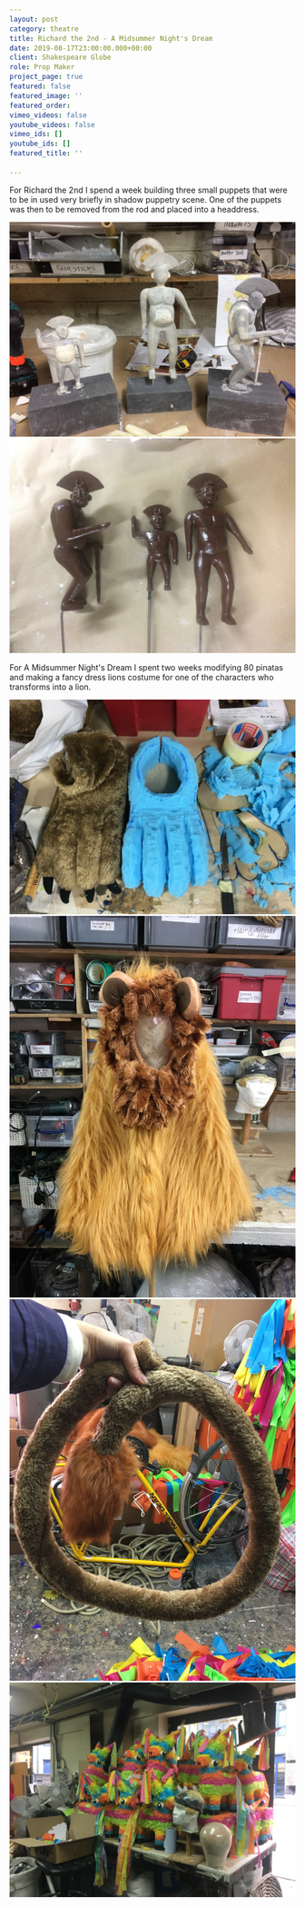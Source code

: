 ```yaml
---
layout: post
category: theatre
title: Richard the 2nd - A Midsummer Night's Dream
date: 2019-08-17T23:00:00.000+00:00
client: Shakespeare Globe
role: Prop Maker
project_page: true
featured: false
featured_image: ''
featured_order: 
vimeo_videos: false
youtube_videos: false
vimeo_ids: []
youtube_ids: []
featured_title: ''

---
```

For Richard the 2nd I spend a week building three small puppets that were to be in used very briefly in shadow puppetry scene. One of the puppets was then to be removed from the rod and placed into a headdress.

   ![](/uploads/img_9278.JPG)![](/uploads/img_9290.JPG "Puppets For Richard the 2nd")

For A Midsummer Night's Dream I spent two weeks modifying 80 pinatas and making a fancy dress lions costume for one of the characters who transforms into a lion.

 ![](/uploads/img_0854.JPG)![](/uploads/img_0864.JPG)![](/uploads/img_0863.JPG)![](/uploads/img_0840.JPG)